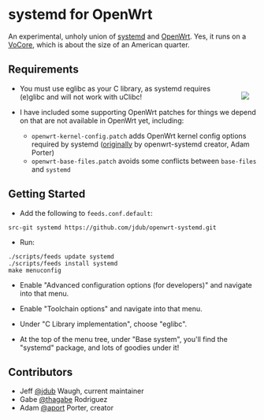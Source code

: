 # systemd for OpenWrt

An experimental, unholy union of [systemd](http://www.freedesktop.org/wiki/Software/systemd/) and [OpenWrt](https://openwrt.org/). Yes, it runs on a [VoCore](http://vocore.io/), which is about the size of an American quarter.


## Requirements

<img src=http://vocore.io/images/1412679596_head.sp1trans.png align=right hspace=15 vspace=15>

- You must use eglibc as your C library, as systemd requires (e)glibc and will not work with uClibc!

- I have included some supporting OpenWrt patches for things we depend on that are not available in OpenWrt yet, including:
  - `openwrt-kernel-config.patch` adds OpenWrt kernel config options required by systemd ([originally](https://lists.openwrt.org/pipermail/openwrt-devel/2014-March/024291.html) by openwrt-systemd creator, Adam Porter)
  - `openwrt-base-files.patch` avoids some conflicts between `base-files` and `systemd`


## Getting Started

- Add the following to `feeds.conf.default`:

```
src-git systemd https://github.com/jdub/openwrt-systemd.git
```

- Run:

```
./scripts/feeds update systemd
./scripts/feeds install systemd
make menuconfig
```

- Enable "Advanced configuration options (for developers)" and navigate into that menu.

- Enable "Toolchain options" and navigate into that menu.

- Under "C Library implementation", choose "eglibc".

- At the top of the menu tree, under "Base system", you'll find the "systemd" package, and lots of goodies under it!


## Contributors

- Jeff [@jdub](https://github.com/jdub) Waugh, current maintainer
- Gabe [@thagabe](https://github.com/thagabe) Rodriguez
- Adam [@aport](https://github.com/aport) Porter, creator
